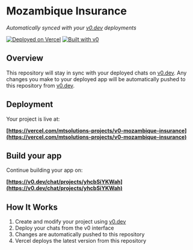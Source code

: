 # Mozambique Insurance

*Automatically synced with your [v0.dev](https://v0.dev) deployments*

[![Deployed on Vercel](https://img.shields.io/badge/Deployed%20on-Vercel-black?style=for-the-badge&logo=vercel)](https://vercel.com/mtsolutions-projects/v0-mozambique-insurance)
[![Built with v0](https://img.shields.io/badge/Built%20with-v0.dev-black?style=for-the-badge)](https://v0.dev/chat/projects/yhcbSiYKWah)

## Overview

This repository will stay in sync with your deployed chats on [v0.dev](https://v0.dev).
Any changes you make to your deployed app will be automatically pushed to this repository from [v0.dev](https://v0.dev).

## Deployment

Your project is live at:

**[https://vercel.com/mtsolutions-projects/v0-mozambique-insurance](https://vercel.com/mtsolutions-projects/v0-mozambique-insurance)**

## Build your app

Continue building your app on:

**[https://v0.dev/chat/projects/yhcbSiYKWah](https://v0.dev/chat/projects/yhcbSiYKWah)**

## How It Works

1. Create and modify your project using [v0.dev](https://v0.dev)
2. Deploy your chats from the v0 interface
3. Changes are automatically pushed to this repository
4. Vercel deploys the latest version from this repository